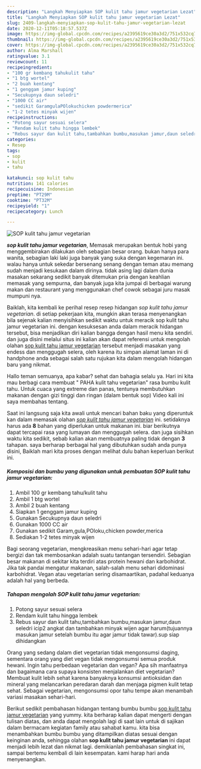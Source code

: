 ```yaml
---
description: "Langkah Menyiapkan SOP kulit tahu jamur vegetarian Lezat"
title: "Langkah Menyiapkan SOP kulit tahu jamur vegetarian Lezat"
slug: 2409-langkah-menyiapkan-sop-kulit-tahu-jamur-vegetarian-lezat
date: 2020-12-11T05:18:57.537Z
image: https://img-global.cpcdn.com/recipes/a2395619ce30a3d2/751x532cq70/sop-kulit-tahu-jamur-vegetarian-foto-resep-utama.jpg
thumbnail: https://img-global.cpcdn.com/recipes/a2395619ce30a3d2/751x532cq70/sop-kulit-tahu-jamur-vegetarian-foto-resep-utama.jpg
cover: https://img-global.cpcdn.com/recipes/a2395619ce30a3d2/751x532cq70/sop-kulit-tahu-jamur-vegetarian-foto-resep-utama.jpg
author: Alma Marshall
ratingvalue: 3.1
reviewcount: 11
recipeingredient:
- "100 gr kembang tahukulit tahu"
- "1 btg wortel"
- "2 buah kentang"
- "1 genggam jamur kuping"
- "Secukupnya daun seledri"
- "1000 CC air"
- "sedikit GaramgulaPOlokuchicken powdermerica"
- "1-2 tetes minyak wijen"
recipeinstructions:
- "Potong sayur sesuai selera"
- "Rendam kulit tahu hingga lembek"
- "Rebus sayur dan kulit tahu,tambahkan bumbu,masukan jamur,daun seledri icip2 angkat dan tambahkan minyak wijen agar harum(tujuannya masukan jamur setelah bumbu itu agar jamur tidak tawar).sup siap dihidangkan"
categories:
- Resep
tags:
- sop
- kulit
- tahu

katakunci: sop kulit tahu 
nutrition: 141 calories
recipecuisine: Indonesian
preptime: "PT29M"
cooktime: "PT32M"
recipeyield: "1"
recipecategory: Lunch

---
```



![SOP kulit tahu jamur vegetarian](https://img-global.cpcdn.com/recipes/a2395619ce30a3d2/751x532cq70/sop-kulit-tahu-jamur-vegetarian-foto-resep-utama.jpg)

<b><i>sop kulit tahu jamur vegetarian</i></b>, Memasak merupakan bentuk hobi yang menggembirakan dilakukan oleh sebagian besar orang. bukan hanya para wanita, sebagian laki laki juga banyak yang suka dengan kegemaran ini. walau hanya untuk sekedar bersenang senang dengan teman atau memang sudah menjadi kesukaan dalam dirinya. tidak asing lagi dalam dunia masakan sekarang sedikit banyak ditemukan pria dengan keahlian memasak yang sempurna, dan banyak juga kita jumpai di berbagai warung makan dan restaurant yang menggunakan chef cowok sebagai juru masak mumpuni nya.

Baiklah, kita kembali ke perihal resep resep hidangan <i>sop kulit tahu jamur vegetarian</i>. di setiap pekerjaan kita, mungkin akan terasa menyenangkan bila sejenak kalian menyisihkan sedikit waktu untuk meracik sop kulit tahu jamur vegetarian ini. dengan kesuksesan anda dalam meracik hidangan tersebut, bisa menjadikan diri kalian bangga dengan hasil menu kita sendiri. dan juga disini melalui situs ini kalian akan dapat referensi untuk mengolah olahan <u>sop kulit tahu jamur vegetarian</u> tersebut menjadi masakan yang endess dan menggugah selera, oleh karena itu simpan alamat laman ini di handphone anda sebagai salah satu rujukan kita dalam mengolah hidangan baru yang nikmat.

Hallo teman semuanya, apa kabar? sehat dan bahagia selalu ya. Hari ini kita mau berbagi cara membuat &#34; PAHA kulit tahu vegetarian&#34; rasa bumbu kulit tahu. Untuk cuaca yang extreme dan panas, tentunya membutuhkan makanan dengan gizi tinggi dan ringan (dalam bentuk sop) Video kali ini saya membahas tentang.


Saat ini langsung saja kita awali untuk mencari bahan baku yang diperuntuk kan dalam memasak olahan <u><i>sop kulit tahu jamur vegetarian</i></u> ini. setidaknya harus ada <b>8</b> bahan yang diperlukan untuk makanan ini. biar berikutnya dapat tercapai rasa yang lumayan dan menggugah selera. dan juga sisihkan waktu kita sedikit, sebab kalian akan membuatnya paling tidak dengan <b>3</b> tahapan. saya berharap berbagai hal yang dibutuhkan sudah anda punya disini, Baiklah mari kita proses dengan melihat dulu bahan keperluan berikut ini.

<!--inarticleads1-->

##### Komposisi dan bumbu yang digunakan untuk pembuatan SOP kulit tahu jamur vegetarian:

1. Ambil 100 gr kembang tahu/kulit tahu
1. Ambil 1 btg wortel
1. Ambil 2 buah kentang
1. Siapkan 1 genggam jamur kuping
1. Gunakan Secukupnya daun seledri
1. Gunakan 1000 CC air
1. Gunakan sedikit Garam,gula,POloku,chicken powder,merica
1. Sediakan 1-2 tetes minyak wijen


Bagi seorang vegetarian, mengkreasikan menu sehari-hari agar tetap bergizi dan tak membosankan adalah suatu tantangan tersendiri. Sebagian besar makanan di sekitar kita terdiri atas protein hewani dan karbohidrat. Jika tak pandai mengatur makanan, salah-salah menu sehari didominasi karbohidrat. Vegan atau vegetarian sering disamaartikan, padahal keduanya adalah hal yang berbeda. 

<!--inarticleads2-->

##### Tahapan mengolah SOP kulit tahu jamur vegetarian:

1. Potong sayur sesuai selera
1. Rendam kulit tahu hingga lembek
1. Rebus sayur dan kulit tahu,tambahkan bumbu,masukan jamur,daun seledri icip2 angkat dan tambahkan minyak wijen agar harum(tujuannya masukan jamur setelah bumbu itu agar jamur tidak tawar).sup siap dihidangkan


Orang yang sedang dalam diet vegetarian tidak mengonsumsi daging, sementara orang yang diet vegan tidak mengonsumsi semua produk hewani. Ingin tahu perbedaan vegetarian dan vegan? Apa sih manfaatnya dan bagaimana cara supaya konsisten menjalankan diet vegetarian? Membuat kulit lebih sehat karena banyaknya konsumsi antioksidan dan mineral yang melancarkan peredaran darah dan menjaga pigmen kulit tetap sehat. Sebagai vegetarian, mengonsumsi opor tahu tempe akan menambah variasi masakan sehari-hari. 

Berikut sedikit pembahasan hidangan tentang bumbu bumbu <u>sop kulit tahu jamur vegetarian</u> yang yummy. kita berharap kalian dapat mengerti dengan tulisan diatas, dan anda dapat mengolah lagi di saat lain untuk di sajikan dalam bermacam kegiatan family atau sahabat kamu. kita bisa menambahkan bumbu bumbu yang ditampilkan diatas sesuai dengan keinginan anda, sehingga olahan <b>sop kulit tahu jamur vegetarian</b> ini dapat menjadi lebih lezat dan nikmat lagi. demikianlah pembahasan singkat ini, sampai bertemu kembali di lain kesempatan. kami harap hari anda menyenangkan.
